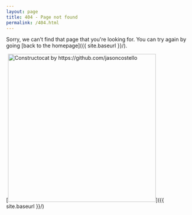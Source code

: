 ```yaml
---
layout: page
title: 404 - Page not found
permalink: /404.html
---
```


Sorry, we can't find that page that you're looking for. You can try again by going [back to the homepage]({{ site.baseurl }}/).

[<img src="{{ site.baseurl }}/images/internal/404.jpg" alt="Constructocat by https://github.com/jasoncostello" style="width: 400px;"/>]({{ site.baseurl }}/)
